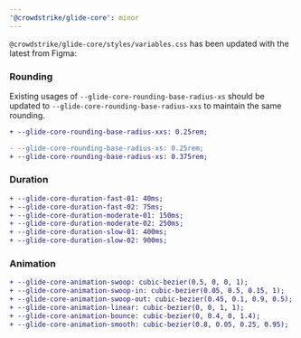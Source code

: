 ```yaml
---
'@crowdstrike/glide-core': minor
---
```


`@crowdstrike/glide-core/styles/variables.css` has been updated with the latest from Figma:

### Rounding

Existing usages of `--glide-core-rounding-base-radius-xs` should be updated to `--glide-core-rounding-base-radius-xxs` to maintain the same rounding.

```diff
+ --glide-core-rounding-base-radius-xxs: 0.25rem;

- --glide-core-rounding-base-radius-xs: 0.25rem;
+ --glide-core-rounding-base-radius-xs: 0.375rem;
```

### Duration

```diff
+ --glide-core-duration-fast-01: 40ms;
+ --glide-core-duration-fast-02: 75ms;
+ --glide-core-duration-moderate-01: 150ms;
+ --glide-core-duration-moderate-02: 250ms;
+ --glide-core-duration-slow-01: 400ms;
+ --glide-core-duration-slow-02: 900ms;
```

### Animation

```diff
+ --glide-core-animation-swoop: cubic-bezier(0.5, 0, 0, 1);
+ --glide-core-animation-swoop-in: cubic-bezier(0.05, 0.5, 0.15, 1);
+ --glide-core-animation-swoop-out: cubic-bezier(0.45, 0.1, 0.9, 0.5);
+ --glide-core-animation-linear: cubic-bezier(0, 0, 1, 1);
+ --glide-core-animation-bounce: cubic-bezier(0, 0.4, 0, 1.4);
+ --glide-core-animation-smooth: cubic-bezier(0.8, 0.05, 0.25, 0.95);
```
